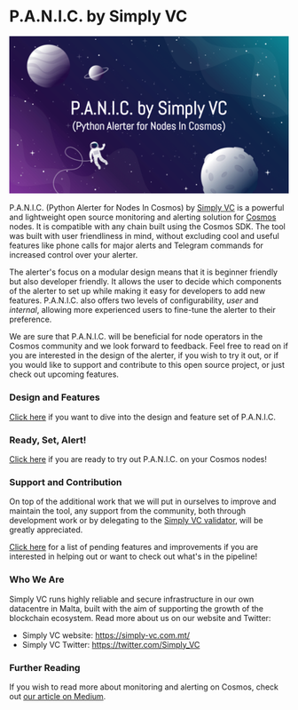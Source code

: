 # P.A.N.I.C. by Simply VC

<img src="./doc/IMG_PANIC.png" alt="design" width="600"/>

P.A.N.I.C. (Python Alerter for Nodes In Cosmos) by [Simply VC](https://simply-vc.com.mt/) is a powerful and lightweight open source monitoring and alerting solution for [Cosmos](https://cosmos.network/) nodes. It is compatible with any chain built using the Cosmos SDK. The tool was built with user friendliness in mind, without excluding cool and useful features like phone calls for major alerts and Telegram commands for increased control over your alerter.

The alerter's focus on a modular design means that it is beginner friendly but also developer friendly. It allows the user to decide which components of the alerter to set up while making it easy for developers to add new features. P.A.N.I.C. also offers two levels of configurability, _user_ and _internal_, allowing more experienced users to fine-tune the alerter to their preference.

We are sure that P.A.N.I.C. will be beneficial for node operators in the Cosmos community and we look forward to feedback. Feel free to read on if you are interested in the design of the alerter, if you wish to try it out, or if you would like to support and contribute to this open source project, or just check out upcoming features.

### Design and Features

[Click here](doc/DESIGN_AND_FEATURES.md) if you want to dive into the design and feature set of P.A.N.I.C.

### Ready, Set, Alert!

[Click here](doc/INSTALL_AND_RUN.md) if you are ready to try out P.A.N.I.C. on your Cosmos nodes!

### Support and Contribution

On top of the additional work that we will put in ourselves to improve and maintain the tool, any support from the community, both through development work or by delegating to the [Simply VC validator](https://simply-vc.com.mt/cosmos), will be greatly appreciated.

[Click here](doc/TODO.md) for a list of pending features and improvements if you are interested in helping out or want to check out what's in the pipeline!

### Who We Are
Simply VC runs highly reliable and secure infrastructure in our own datacentre in Malta, built with the aim of supporting the growth of the blockchain ecosystem. Read more about us on our website and Twitter:

- Simply VC website: <https://simply-vc.com.mt/>
- Simply VC Twitter: <https://twitter.com/Simply_VC>

### Further Reading

If you wish to read more about monitoring and alerting on Cosmos, check out [our article on Medium](<https://medium.com/simply-vc/cosmos-monitoring-and-alerting-for-validators-8e3f016c9567>).